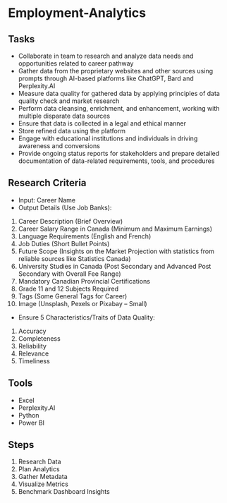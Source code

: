 # Employment-Analytics
## Tasks
- Collaborate in team to research and analyze data needs and opportunities related to career pathway
- Gather data from the proprietary websites and other sources using prompts through AI-based platforms like ChatGPT, Bard and Perplexity.AI
- Measure data quality for gathered data by applying principles of data quality check and market research
- Perform data cleansing, enrichment, and enhancement, working with multiple disparate data sources
- Ensure that data is collected in a legal and ethical manner
- Store refined data using the platform
- Engage with educational institutions and individuals in driving awareness and conversions
- Provide ongoing status reports for stakeholders and prepare detailed documentation of data-related requirements, tools, and procedures

## Research Criteria
- Input: Career Name
- Output Details (Use Job Banks):
1. Career Description (Brief Overview)
2. Career Salary Range in Canada (Minimum and Maximum Earnings)
3. Language Requirements (English and French)
4. Job Duties (Short Bullet Points)
5. Future Scope (Insights on the Market Projection with statistics from reliable sources like Statistics Canada)
6. University Studies in Canada (Post Secondary and Advanced Post Secondary with Overall Fee Range)
7. Mandatory Canadian Provincial Certifications
8. Grade 11 and 12 Subjects Required
9. Tags (Some General Tags for Career)
10. Image (Unsplash, Pexels or Pixabay – Small)
- Ensure 5 Characteristics/Traits of Data Quality:
1. Accuracy
2. Completeness
3. Reliability
4. Relevance
5. Timeliness

## Tools
- Excel
- Perplexity.AI
- Python
- Power BI

## Steps
1. Research Data
2. Plan Analytics
3. Gather Metadata
4. Visualize Metrics
5. Benchmark Dashboard Insights
